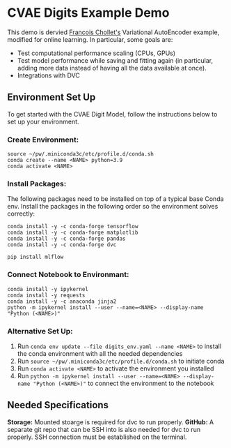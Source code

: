 # CVAE Digits Example Demo
This demo is dervied [Francois Chollet's](https://keras.io/examples/generative/vae/) Variational AutoEncoder example, modified for online learning. In particular, some goals are:

* Test computational performance scaling (CPUs, GPUs)
* Test model performance while saving and fitting again (in particular, adding more data instead of having all the data available at once).
* Integrations with DVC

## Environment Set Up
To get started with the CVAE Digit Model, follow the instructions below to set up your environment.

### Create Environment:
```
source ~/pw/.miniconda3c/etc/profile.d/conda.sh
conda create --name <NAME> python=3.9
conda activate <NAME>
```

### Install Packages:
The following packages need to be installed on top of a typical base Conda env. Install the packages in the following order so the environment solves correctly:
```
conda install -y -c conda-forge tensorflow
conda install -y -c conda-forge matplotlib
conda install -y -c conda-forge pandas
conda install -y -c conda-forge dvc 

pip install mlflow
```

### Connect Notebook to Environmant:
```
conda install -y ipykernel
conda install -y requests
conda install -y -c anaconda jinja2
python -m ipykernel install --user --name=<NAME> --display-name "Python (<NAME>)"
```

### Alternative Set Up:

1. Run `conda env update --file digits_env.yaml --name <NAME>` to install the conda environment with all the needed dependencies 
2. Run `source ~/pw/.miniconda3c/etc/profile.d/conda.sh` to initiate conda 
3. Run `conda activate <NAME>` to activate the environment you installed
4. Run `python -m ipykernel install --user --name=<NAME> --display-name "Python (<NAME>)"` to connect the environment to the notebook

## Needed Specifications

**Storage:** Mounted stoarge is required for dvc to run properly.
**GitHub:** A separate git repo that can be SSH into is also needed for dvc to run properly. SSH connection must be established on the terminal.